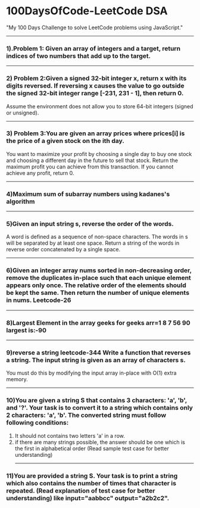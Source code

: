# 100DaysOfCode-LeetCode DSA
"My 100 Days Challenge to solve LeetCode problems using JavaScript."<br><hr>
### 1).Problem 1: Given an array of integers and a target, return indices of two numbers that add up to the target.<br><hr>
### 2) Problem 2:Given a signed 32-bit integer x, return x with its digits reversed. If reversing x causes the value to go outside the signed 32-bit integer range [-231, 231 - 1], then return 0.
Assume the environment does not allow you to store 64-bit integers (signed or unsigned).<br> <hr>
### 3) Problem 3:You are given an array prices where prices[i] is the price of a given stock on the ith day.
You want to maximize your profit by choosing a single day to buy one stock and choosing a different day in the future to sell that stock.
Return the maximum profit you can achieve from this transaction. If you cannot achieve any profit, return 0.<br> <hr>
### 4)Maximum sum of subarray numbers using kadanes's algorithm<br><hr>
### 5)Given an input string s, reverse the order of the words.
A word is defined as a sequence of non-space characters. The words in s will be separated by at least one space.
Return a string of the words in reverse order concatenated by a single space.<br><hr>
### 6)Given an integer array nums sorted in non-decreasing order, remove the duplicates in-place such that each unique element appears only once. The relative order of the elements should be kept the same. Then return the number of unique elements in nums. Leetcode-26<br><hr>
### 8)Largest Element in the array geeks for geeks arr=1 8 7 56 90 largest is:-90<br><hr>
### 9)reverse a string leetcode-344 Write a function that reverses a string. The input string is given as an array of characters s.
You must do this by modifying the input array in-place with O(1) extra memory.<br><hr>
### 10)You are given a string S that contains 3 characters: 'a', 'b', and '?'. Your task is to convert it to a string which contains only 2 characters: 'a', 'b'. The converted string must follow following conditions:
1. It should not contains two letters 'a' in a row.
2. if there are many strings possible, the answer should be one which is the first in alphabetical order
(Read sample test case for better understanding) <br><hr>
### 11)You are provided a string S. Your task is to print a string which also contains the number of times that character is repeated. (Read explanation of test case for better understanding) like input="aabbcc" output="a2b2c2".


